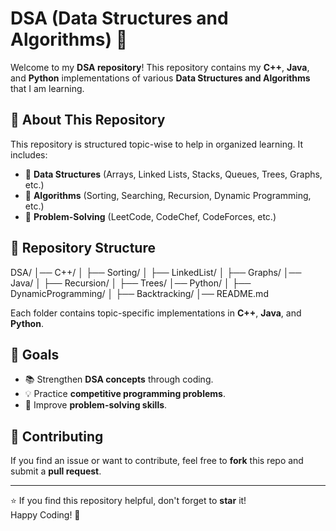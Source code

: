 # DSA (Data Structures and Algorithms) 🚀  

Welcome to my **DSA repository**! This repository contains my **C++**, **Java**, and **Python** implementations of various **Data Structures and Algorithms** that I am learning.  

## 📌 About This Repository  
This repository is structured topic-wise to help in organized learning. It includes:  
- 🔹 **Data Structures** (Arrays, Linked Lists, Stacks, Queues, Trees, Graphs, etc.)  
- 🔹 **Algorithms** (Sorting, Searching, Recursion, Dynamic Programming, etc.)  
- 🔹 **Problem-Solving** (LeetCode, CodeChef, CodeForces, etc.)  

## 📂 Repository Structure  
DSA/ │── C++/ │ ├── Sorting/ │ ├── LinkedList/ │ ├── Graphs/ │── Java/ │ ├── Recursion/ │ ├── Trees/ │── Python/ │ ├── DynamicProgramming/ │ ├── Backtracking/ │── README.md

Each folder contains topic-specific implementations in **C++**, **Java**, and **Python**.

## 🎯 Goals  
- 📚 Strengthen **DSA concepts** through coding.  
- 💡 Practice **competitive programming problems**.  
- 🚀 Improve **problem-solving skills**.  

## 🤝 Contributing  
If you find an issue or want to contribute, feel free to **fork** this repo and submit a **pull request**.  

---

⭐ If you find this repository helpful, don't forget to **star** it!  
Happy Coding! 🚀  
